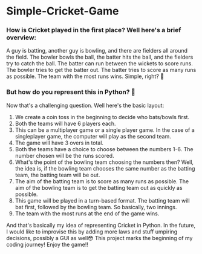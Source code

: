 # Simple-Cricket-Game

### How is Cricket played in the first place? Well here's a brief overview: 
A guy is batting, another guy is bowling, and there are fielders all around the field. 
The bowler bowls the ball, the batter hits the ball, and the fielders try to catch the ball. 
The batter can run between the wickets to score runs. The bowler tries to get the batter out. 
The batter tries to score as many runs as possible. The team with the most runs wins. Simple, right? 🏏

### But how do you represent this in Python? 🤔

Now that's a challenging question. Well here's the basic layout:
1. We create a coin toss in the beginning to decide who bats/bowls first.
2. Both the teams will have 6 players each.
3. This can be a multiplayer game or a single player game. In the case of a singleplayer game, the computer will play as the second team.
4. The game will have 3 overs in total.
5. Both the teams have a choice to choose between the numbers 1-6. The number chosen will be the runs scored.
6. What's the point of the bowling team choosing the numbers then? Well, the idea is, if the bowling team chooses the same number as the batting team, the batting team will be out.
7. The aim of the batting team is to score as many runs as possible. The aim of the bowling team is to get the batting team out as quickly as possible.
8. This game will be played in a turn-based format. The batting team will bat first, followed by the bowling team. So basically, two innings.
9. The team with the most runs at the end of the game wins.

And that's basically my idea of representing Cricket in Python. In the future, I would like to improvise this by adding more laws and stuff umpiring decisions, possibly a GUI as well😳
This project marks the beginning of my coding journey!
Enjoy the game!!
